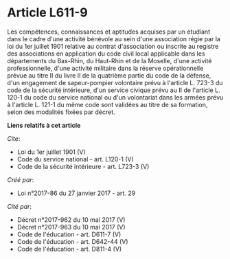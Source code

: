 # Article L611-9

Les compétences, connaissances et aptitudes acquises par un étudiant dans le cadre d'une activité bénévole au sein d'une
association régie par la loi du 1er juillet 1901 relative au contrat d'association ou inscrite au registre des associations
en application du code civil local applicable dans les départements du Bas-Rhin, du Haut-Rhin et de la Moselle, d'une
activité professionnelle, d'une activité militaire dans la réserve opérationnelle prévue au titre II du livre II de la
quatrième partie du code de la défense, d'un engagement de sapeur-pompier volontaire prévu à l'article L. 723-3 du code de la
sécurité intérieure, d'un service civique prévu au II de l'article L. 120-1 du code du service national ou d'un volontariat
dans les armées prévu à l'article L. 121-1 du même code sont validées au titre de sa formation, selon des modalités fixées
par décret.

**Liens relatifs à cet article**

_Cite_:

  - Loi du 1er juillet 1901 (V)
  - Code du service national - art. L120-1 (V)
  - Code de la sécurité intérieure - art. L723-3 (V)

_Créé par_:

  - Loi n°2017-86 du 27 janvier 2017 - art. 29

_Cité par_:

  - Décret n°2017-962 du 10 mai 2017 (V)
  - Décret n°2017-963 du 10 mai 2017 (V)
  - Code de l'éducation - art. D611-7 (V)
  - Code de l'éducation - art. D642-44 (V)
  - Code de l'éducation - art. D811-4 (V)
